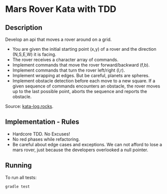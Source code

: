 Mars Rover Kata with TDD
===============

Description
-----------

Develop an api that moves a rover around on a grid.

* You are given the initial starting point (x,y) of a rover and the direction (N,S,E,W) it is facing.
* The rover receives a character array of commands.
* Implement commands that move the rover forward/backward (f,b).
* Implement commands that turn the rover left/right (l,r).
* Implement wrapping at edges. But be careful, planets are spheres.
* Implement obstacle detection before each move to a new square. If a given sequence of commands encounters an obstacle, the rover moves up to the last possible point, aborts the sequence and reports the obstacle.

Source: [kata-log.rocks](https://kata-log.rocks/mars-rover-kata).

Implementation - Rules
--------------

* Hardcore TDD. No Excuses!
* No red phases while refactoring.
* Be careful about edge cases and exceptions. We can not afford to lose a mars rover, just because the developers overlooked a null pointer.

Running
-------

To run all tests:

```bash
gradle test
```